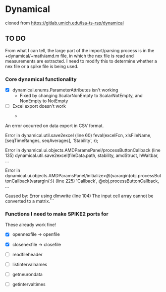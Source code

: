 # Dynamical

cloned from https://gitlab.umich.edu/lsa-ts-rsp/dynamical

## TO DO

From what I can tell, the large part of the import/parsing process is in the +dynamical/+math/amd.m file, in which the nex file is read and measurements are extracted.
I need to modify this to determine whether a nex file or a spike file is being used.

### Core dynamical functionality
 - [X] dynamical.enums.ParameterAttributes isn't working
   - Fixed by changing ScalarNonEmpty to ScalarNotEmpty, and NonEmpty to NotEmpty
 - [ ] Excel export doesn't work
   - ```Error using xlswrite (line 192)
An error occurred on data export in CSV format.

Error in dynamical.util.save2excel (line 60)
        feval(excelFcn, xlsFileName, [seqTimeRanges, seqAverages], 'Stability', r);

Error in dynamical.ui.objects.AMDParamsPanel/processButtonCallback (line 135)
        dynamical.util.save2excel(fileData.path, stability, amdStruct, hWaitbar, ...

Error in dynamical.ui.objects.AMDParamsPanel/initialize>@(varargin)obj.processButtonCallback(varargin{:}) (line 225)
    'Callback', @obj.processButtonCallback, ...

Caused by:
    Error using dlmwrite (line 104)
    The input cell array cannot be converted to a matrix.```

### Functions I need to make SPIKE2 ports for

These already work fine!
 - [X] opennexfile -> openfile
 - [X] closenexfile -> closefile
 - [ ] readfileheader
 - [ ] listintervalnames
 - [ ] getneurondata
 - [ ] getintervaltimes

 

